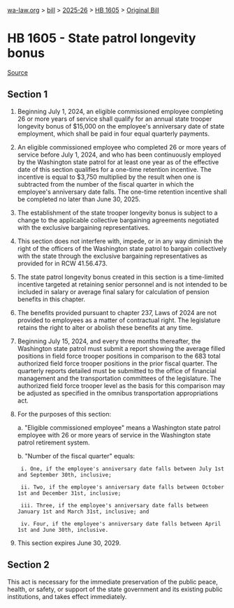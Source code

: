 [wa-law.org](/) > [bill](/bill/) > [2025-26](/bill/2025-26/) > [HB 1605](/bill/2025-26/hb/1605/) > [Original Bill](/bill/2025-26/hb/1605/1/)

# HB 1605 - State patrol longevity bonus

[Source](http://lawfilesext.leg.wa.gov/biennium/2025-26/Pdf/Bills/House%20Bills/1605.pdf)

## Section 1
1. Beginning July 1, 2024, an eligible commissioned employee completing 26 or more years of service shall qualify for an annual state trooper longevity bonus of $15,000 on the employee's anniversary date of state employment, which shall be paid in four equal quarterly payments.

2. An eligible commissioned employee who completed 26 or more years of service before July 1, 2024, and who has been continuously employed by the Washington state patrol for at least one year as of the effective date of this section qualifies for a one-time retention incentive. The incentive is equal to $3,750 multiplied by the result when one is subtracted from the number of the fiscal quarter in which the employee's anniversary date falls. The one-time retention incentive shall be completed no later than June 30, 2025.

3. The establishment of the state trooper longevity bonus is subject to a change to the applicable collective bargaining agreements negotiated with the exclusive bargaining representatives.

4. This section does not interfere with, impede, or in any way diminish the right of the officers of the Washington state patrol to bargain collectively with the state through the exclusive bargaining representatives as provided for in RCW 41.56.473.

5. The state patrol longevity bonus created in this section is a time-limited incentive targeted at retaining senior personnel and is not intended to be included in salary or average final salary for calculation of pension benefits in this chapter.

6. The benefits provided pursuant to chapter 237, Laws of 2024 are not provided to employees as a matter of contractual right. The legislature retains the right to alter or abolish these benefits at any time.

7. Beginning July 15, 2024, and every three months thereafter, the Washington state patrol must submit a report showing the average filled positions in field force trooper positions in comparison to the 683 total authorized field force trooper positions in the prior fiscal quarter. The quarterly reports detailed must be submitted to the office of financial management and the transportation committees of the legislature. The authorized field force trooper level as the basis for this comparison may be adjusted as specified in the omnibus transportation appropriations act.

8. For the purposes of this section:

    a. "Eligible commissioned employee" means a Washington state patrol employee with 26 or more years of service in the Washington state patrol retirement system.

    b. "Number of the fiscal quarter" equals:

        i. One, if the employee's anniversary date falls between July 1st and September 30th, inclusive;

        ii. Two, if the employee's anniversary date falls between October 1st and December 31st, inclusive;

        iii. Three, if the employee's anniversary date falls between January 1st and March 31st, inclusive; and

        iv. Four, if the employee's anniversary date falls between April 1st and June 30th, inclusive.

9. This section expires June 30, 2029.

## Section 2
This act is necessary for the immediate preservation of the public peace, health, or safety, or support of the state government and its existing public institutions, and takes effect immediately.
